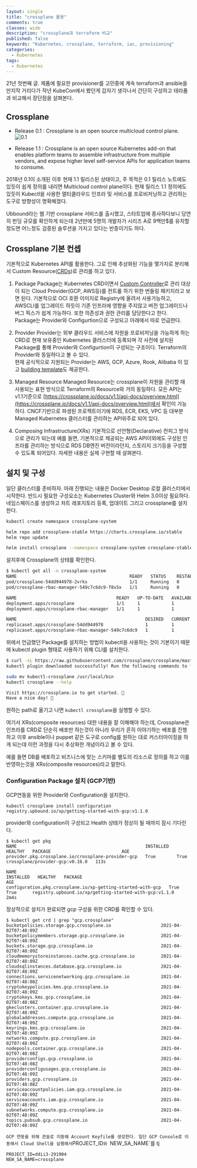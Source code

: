```yaml
---
layout: single
title: "crossplane 활용"
comments: true
classes: wide
description: "crossplane과 terraform 비교"
published: false
keywords: "Kubernetes, crossplane, terraform, iac, provisioning"
categories:
  - Kubernetes
tags:
  - Kubernetes
---
```


21년 첫번째 글. 제품에 필요한 provisioner를 고민중에 계속 terraform과 ansible을 만지작 거리다가 작년 KubeCon에서 봤던게 갑자기 생각나서 간단히 구성하고 테라폼과 비교해서 장단점을 살펴본다.  

## Crossplane

- Release 0.1 : Crossplane is an open source multicloud control plane.  
  ![0.1](https://crossplane.io/docs/v0.1/media/arch.png)

- Release 1.1 : Crossplane is an open source Kubernetes add-on that enables platform teams to assemble infrastructure from multiple vendors, and expose higher level self-service APIs for application teams to consume.  

2018년 0.1이 소개된 이후 현재 1.1 릴리스된 상태이고, 주 목적은 0.1 릴리스 노트에도 있듯이 쉽게 정의를 내리면 Multicloud control plane이다. 현재 릴리스 1.1 정의에도 있듯이 Kubectl을 사용한 멀티클라우드 인프라 및 서비스를 프로비저닝하고 관리하는 도구로 방향성이 명확해졌다. 

Ubbound라는 웹 기반 crossplane 서비스를 출시했고, 스타트업에 종사하다보니 당연히 펀딩 규모를 확인하게 되는데 2년만에 5명의 개발자가 시리즈 A로 9백만$를 유치할 정도면 어느정도 검증된 솔루션을 가지고 있다는 반증이기도 하다.  

## Crossplane 기본 컨셉

기본적으로 Kubernetes API를 활용한다. 그로 인해 추상화된 기능을 몇가지로 분리해서 Custom Resource([CRDs](https://kubernetes.io/docs/concepts/extend-kubernetes/api-extension/custom-resources/))로 관리를 하고 있다.  

1. Package
  Package는 Kubernetes CRD이면서 [Custom Controller](https://kubernetes.io/docs/concepts/extend-kubernetes/api-extension/custom-resources/#custom-controllers)로 관리 대상이 되는 Cloud Provider(GCP, AWS등)를 컨트롤 하기 위한 번들링 패키지라고 보면 된다. 기본적으로 OCI 호환 이미지로 Registry에 올려서 사용가능하고, AWSCLI를 업그레이드 하듯이 기존 인프라에 영향을 주지않고 버전 업그레이드나 버그 픽스가 쉽게 가능하다. 또한 의존성과 권한 관리를 담당한다고 한다.  
  Package는 Provider와 Configurtion으로 구성되고 아래에서 따로 언급한다.  

2. Provider
  Provider는 외부 클라우드 서비스에 자원을 프로비저닝을 가능하게 하는 CRD로 현재 보유중인 Kubernetes 클러스터에 등록되며 각 사전에 설치된 Package를 통해 Provider와 Configurtion이 구성되는 구조이다. Terraform의 Provider와 동일하다고 볼 수 있다.  
  현재 공식적으로 지원되는 Provider는 AWS, GCP, Azure, Rook, Alibaba 이 있고 [building template](https://github.com/crossplane/provider-template)도 제공한다.

3. Managed Resource
  Managed Resource는 crossplane이 자원을 관리할 때 사용되는 표현 방식으로 Terraform의 Resource와 거의 동일하다. 모든 API는 v1.1기준으로 [https://crossplane.io/docs/v1.1/api-docs/overview.html](https://crossplane.io/docs/v1.1/api-docs/overview.html)에서 확인이 가능하다. CNCF기반으로 파생된 프로젝트이기에 RDS, ECR, EKS, VPC 등 대부분 Managed Kubernetes 클러스터를 관리하는 API위주로 되어 있다.

4. Composing Infrastructure(XRs)
  기본적으로 선언형(Declarative) 컨피그 방식으로 관리가 되는데 예를 들면, 기본적으로 제공되는 AWS API이외에도 구성된 인프라를 관리하는 방식으로 RDS DB엔진 버전이라던지, 스토리지 크기등을 구성할 수 있도록 되어있다. 자세한 내용은 실제 구현할 때 살펴본다.

## 설치 및 구성

일단 클러스터를 준비하자. 아래 진행되는 내용은 Docker Desktop 로컬 클러스터에서 시작한다. 반드시 필요한 구성요소는 Kubernetes Cluster와 Helm 3.0이상 필요하다. 네임스페이스를 생성하고 차트 레포지토리 등록, 업데이트 그리고 crossplane를 설치한다. 

```sh
kubectl create namespace crossplane-system

helm repo add crossplane-stable https://charts.crossplane.io/stable
helm repo update

helm install crossplane --namespace crossplane-system crossplane-stable/crossplane
```

설치후에 Crossplane의 상태를 확인한다.  

```sh
$ kubectl get all -n crossplane-system
NAME                                           READY   STATUS    RESTARTS   AGE
pod/crossplane-54dd944978-2vrks                1/1     Running   0          72s
pod/crossplane-rbac-manager-549c7c6dc9-f8x5x   1/1     Running   0          72s

NAME                                      READY   UP-TO-DATE   AVAILABLE   AGE
deployment.apps/crossplane                1/1     1            1           72s
deployment.apps/crossplane-rbac-manager   1/1     1            1           72s

NAME                                                 DESIRED   CURRENT   READY   AGE
replicaset.apps/crossplane-54dd944978                1         1         1       72s
replicaset.apps/crossplane-rbac-manager-549c7c6dc9   1         1         1       72s
```

위에서 언급했던 Package를 설치하는 방법이 kubectl을 사용하는 것이 기본이기 때문에 kubectl plugin 형태로 사용하기 위해 CLI를 설치한다.

```sh
$ curl -sL https://raw.githubusercontent.com/crossplane/crossplane/master/install.sh | sh
kubectl plugin downloaded successfully! Run the following commands to finish installing it:

sudo mv kubectl-crossplane /usr/local/bin
kubectl crossplane --help

Visit https://crossplane.io to get started. 🚀
Have a nice day! 👋

```

원하는 path로 옮기고 나면 `kubectl crossplane`을 실행할 수 있다.  

여기서 XRs(composite resources) 대한 내용을 잘 이해해야 하는데, Crossplane은 인프라를 CRD로 단순히 배포만 하는것이 아니라 우리가 흔히 이야기하는 배포를 진행하고 이후 ansible이나 puppet 같은 도구로 config를 원하는 대로 커스터마이징을 하게 되는데 이런 과정을 다시 추상화한 개념이라고 볼 수 있다.  

예를 들면 DB를 배포하고 비즈니스에 맞는 스키마를 별도의 리소스로 정의를 하고 이를 반영하는것을 XRs(composite resources)라고 말한다. 

### Configuration Package 설치 (GCP기반)

GCP연동을 위한 Provider와 Configuration을 설치한다. 
```
kubectl crossplane install configuration registry.upbound.io/xp/getting-started-with-gcp:v1.1.0
```

provider와 configuration이 구성되고 Health 상태가 정상이 될 때까지 잠시 기다린다.

```
$ kubectl get pkg
NAME                                                 INSTALLED   HEALTHY   PACKAGE                           AGE
provider.pkg.crossplane.io/crossplane-provider-gcp   True        True      crossplane/provider-gcp:v0.16.0   113s

NAME                                                          INSTALLED   HEALTHY   PACKAGE                                                  AGE
configuration.pkg.crossplane.io/xp-getting-started-with-gcp   True        True      registry.upbound.io/xp/getting-started-with-gcp:v1.1.0   2m4s
```

정상적으로 설치가 완료되면 gcp 구성을 위한 CRD를 확인할 수 있다.

```
$ kubectl get crd | grep "gcp.crossplane"
bucketpolicies.storage.gcp.crossplane.io                   2021-04-02T07:48:09Z
bucketpolicymembers.storage.gcp.crossplane.io              2021-04-02T07:48:09Z
buckets.storage.gcp.crossplane.io                          2021-04-02T07:48:09Z
cloudmemorystoreinstances.cache.gcp.crossplane.io          2021-04-02T07:48:09Z
cloudsqlinstances.database.gcp.crossplane.io               2021-04-02T07:48:09Z
connections.servicenetworking.gcp.crossplane.io            2021-04-02T07:48:08Z
cryptokeypolicies.kms.gcp.crossplane.io                    2021-04-02T07:48:09Z
cryptokeys.kms.gcp.crossplane.io                           2021-04-02T07:48:08Z
gkeclusters.container.gcp.crossplane.io                    2021-04-02T07:48:09Z
globaladdresses.compute.gcp.crossplane.io                  2021-04-02T07:48:09Z
keyrings.kms.gcp.crossplane.io                             2021-04-02T07:48:09Z
networks.compute.gcp.crossplane.io                         2021-04-02T07:48:09Z
nodepools.container.gcp.crossplane.io                      2021-04-02T07:48:08Z
providerconfigs.gcp.crossplane.io                          2021-04-02T07:48:08Z
providerconfigusages.gcp.crossplane.io                     2021-04-02T07:48:09Z
providers.gcp.crossplane.io                                2021-04-02T07:48:08Z
serviceaccountpolicies.iam.gcp.crossplane.io               2021-04-02T07:48:09Z
serviceaccounts.iam.gcp.crossplane.io                      2021-04-02T07:48:09Z
subnetworks.compute.gcp.crossplane.io                      2021-04-02T07:48:09Z
topics.pubsub.gcp.crossplane.io                            2021-04-02T07:48:09Z
```
`
GCP 연동을 위해 콘솔로 이동해 Account Keyfile를 생성한다. 일단 GCP Console로 이동해서 Cloud Shell을 실행해서 `PROJECT_ID`와 `NEW_SA_NAME`를 tj

```
PROJECT_ID=ddii3-291904
NEW_SA_NAME=crossplane
```